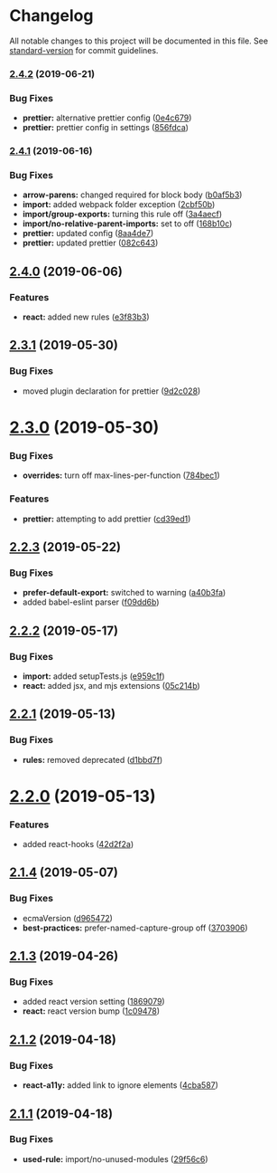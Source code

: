 # Changelog

All notable changes to this project will be documented in this file. See [standard-version](https://github.com/conventional-changelog/standard-version) for commit guidelines.

### [2.4.2](https://github.com/jnmorse/eslint-config-jnmorse/compare/v2.4.1...v2.4.2) (2019-06-21)


### Bug Fixes

* **prettier:** alternative prettier config ([0e4c679](https://github.com/jnmorse/eslint-config-jnmorse/commit/0e4c679))
* **prettier:** prettier config in settings ([856fdca](https://github.com/jnmorse/eslint-config-jnmorse/commit/856fdca))



### [2.4.1](https://github.com/jnmorse/eslint-config-jnmorse/compare/v2.4.0...v2.4.1) (2019-06-16)


### Bug Fixes

* **arrow-parens:** changed required for block body ([b0af5b3](https://github.com/jnmorse/eslint-config-jnmorse/commit/b0af5b3))
* **import:** added webpack folder exception ([2cbf50b](https://github.com/jnmorse/eslint-config-jnmorse/commit/2cbf50b))
* **import/group-exports:** turning this rule off ([3a4aecf](https://github.com/jnmorse/eslint-config-jnmorse/commit/3a4aecf))
* **import/no-relative-parent-imports:** set to off ([168b10c](https://github.com/jnmorse/eslint-config-jnmorse/commit/168b10c))
* **prettier:** updated config ([8aa4de7](https://github.com/jnmorse/eslint-config-jnmorse/commit/8aa4de7))
* **prettier:** updated prettier ([082c643](https://github.com/jnmorse/eslint-config-jnmorse/commit/082c643))



## [2.4.0](https://github.com/jnmorse/eslint-config-jnmorse/compare/v2.3.1...v2.4.0) (2019-06-06)


### Features

* **react:** added new rules ([e3f83b3](https://github.com/jnmorse/eslint-config-jnmorse/commit/e3f83b3))



## [2.3.1](https://github.com/jnmorse/eslint-config-jnmorse/compare/v2.3.0...v2.3.1) (2019-05-30)


### Bug Fixes

* moved plugin declaration for prettier ([9d2c028](https://github.com/jnmorse/eslint-config-jnmorse/commit/9d2c028))



# [2.3.0](https://github.com/jnmorse/eslint-config-jnmorse/compare/v2.2.3...v2.3.0) (2019-05-30)


### Bug Fixes

* **overrides:** turn off max-lines-per-function ([784bec1](https://github.com/jnmorse/eslint-config-jnmorse/commit/784bec1))


### Features

* **prettier:** attempting to add prettier ([cd39ed1](https://github.com/jnmorse/eslint-config-jnmorse/commit/cd39ed1))



## [2.2.3](https://github.com/jnmorse/eslint-config-jnmorse/compare/v2.2.2...v2.2.3) (2019-05-22)


### Bug Fixes

* **prefer-default-export:** switched to warning ([a40b3fa](https://github.com/jnmorse/eslint-config-jnmorse/commit/a40b3fa))
* added babel-eslint parser ([f09dd6b](https://github.com/jnmorse/eslint-config-jnmorse/commit/f09dd6b))



## [2.2.2](https://github.com/jnmorse/eslint-config-jnmorse/compare/v2.2.1...v2.2.2) (2019-05-17)


### Bug Fixes

* **import:** added setupTests.js ([e959c1f](https://github.com/jnmorse/eslint-config-jnmorse/commit/e959c1f))
* **react:** added jsx, and mjs extensions ([05c214b](https://github.com/jnmorse/eslint-config-jnmorse/commit/05c214b))



## [2.2.1](https://github.com/jnmorse/eslint-config-jnmorse/compare/v2.2.0...v2.2.1) (2019-05-13)


### Bug Fixes

* **rules:** removed deprecated ([d1bbd7f](https://github.com/jnmorse/eslint-config-jnmorse/commit/d1bbd7f))



# [2.2.0](https://github.com/jnmorse/eslint-config-jnmorse/compare/v2.1.4...v2.2.0) (2019-05-13)


### Features

* added react-hooks ([42d2f2a](https://github.com/jnmorse/eslint-config-jnmorse/commit/42d2f2a))



## [2.1.4](https://github.com/jnmorse/eslint-config-jnmorse/compare/v2.1.3...v2.1.4) (2019-05-07)


### Bug Fixes

* ecmaVersion ([d965472](https://github.com/jnmorse/eslint-config-jnmorse/commit/d965472))
* **best-practices:** prefer-named-capture-group off ([3703906](https://github.com/jnmorse/eslint-config-jnmorse/commit/3703906))



## [2.1.3](https://github.com/jnmorse/eslint-config-jnmorse/compare/v2.1.2...v2.1.3) (2019-04-26)


### Bug Fixes

* added react version setting ([1869079](https://github.com/jnmorse/eslint-config-jnmorse/commit/1869079))
* **react:** react version bump ([1c09478](https://github.com/jnmorse/eslint-config-jnmorse/commit/1c09478))



## [2.1.2](https://github.com/jnmorse/eslint-config-jnmorse/compare/v2.1.1...v2.1.2) (2019-04-18)


### Bug Fixes

* **react-a11y:** added link to ignore elements ([4cba587](https://github.com/jnmorse/eslint-config-jnmorse/commit/4cba587))



## [2.1.1](https://github.com/jnmorse/eslint-config-jnmorse/compare/v2.1.0...v2.1.1) (2019-04-18)


### Bug Fixes

* **used-rule:** import/no-unused-modules ([29f56c6](https://github.com/jnmorse/eslint-config-jnmorse/commit/29f56c6))
